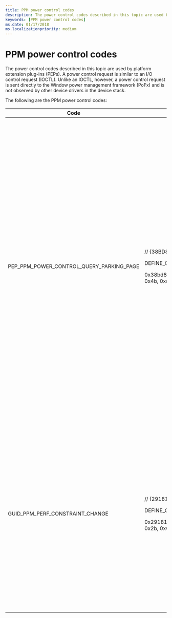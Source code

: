 ```yaml
---
title: PPM power control codes
description: The power control codes described in this topic are used by platform extension plug-ins (PEPs). 
keywords: [PPM power control codes]
ms.date: 01/17/2018
ms.localizationpriority: medium
---
```


# PPM power control codes

The power control codes described in this topic are used by platform extension plug-ins (PEPs). A power control request is similar to an I/O control request (IOCTL). Unlike an IOCTL, however, a power control request is sent directly to the Window power management framework (PoFx) and is not observed by other device drivers in the device stack.

The following are the PPM power control codes:

|Code |Syntax |Description |
|---|---|---|
|PEP_PPM_POWER_CONTROL_QUERY_PARKING_PAGE|<p> // {38BD8901-AB20-4908-ABAA-AC34674BDFF3}</p><p>DEFINE_GUID(PEP_PPM_POWER_CONTROL_QUERY_PARKING_PAGE, </p><p>0x38bd8901, 0xab20, 0x4908, 0xab, 0xaa, 0xac, 0x34, 0x67, 0x4b, 0xdf, 0xf3);</p>| Code is used by the PEP to query the Windows power management framework (PoFx) for information about the parking page assigned to a processor. <p>To determine the parking page for a processor, the platform extension plug-in (PEP) for this processor submits a PEP_PPM_POWER_CONTROL_QUERY_PARKING_PAGE power control request to PoFx.</p> <p>To initiate this power control request, the PEP first calls the RequestWorker routine to inform PoFx that the PEP has a work item to submit. PoFx responds to this call by sending a PEP_DPM_WORK notification to the PEP. The PEP responds by submitting a power control work request for the parking page information. This request includes a PEP-allocated PEP_WORK_INFORMATION structure in which the WorkType member is set to PepWorkRequestPowerControl, and the PowerControl member points to a PEP-allocated PEP_WORK_POWER_CONTROL structure. The PowerControlCode member of the PEP_WORK_POWER_CONTROL structure is set to PEP_PPM_POWER_CONTROL_QUERY_PARKING_PAGE. The InBuffer member of this structure must be NULL, and the OutBuffer member must point to a PEP-allocated PEP_PPM_CONTEXT_QUERY_PARKING_PAGE structure. In response to this power control request, PoFx writes the virtual and physical addresses of the parking page to the PEP_PPM_CONTEXT_QUERY_PARKING_PAGE structure.</p><p>The PEP_PPM_POWER_CONTROL_QUERY_PARKING_PAGE power control request is ARM-specific and is not supported for x86 and x64 processors. In an ARM multiprocessor system, a parking page is a 4-kilobyte block of memory that the operating system uses as a mailbox to control a processor that is starting up from an idle state. A PEP might use some part of the mailbox to store processor-specific context data. For more information, see the document titled "Multiprocessor Startup for ARM Platforms" at https://www.acpica.org/related-documents.</p>|
|GUID_PPM_PERF_CONSTRAINT_CHANGE|<p> // {29181FA1-4BF3-4c2e-B314-A6D226322B00}</p><p>DEFINE_GUID(GUID_PPM_PERF_CONSTRAINT_CHANGE,</p><p>0x29181fa1, 0x4bf3, 0x4c2e, 0xb3, 0x14, 0xa6, 0xd2, 0x26, 0x32, 0x2b, 0x0);</p>|Code is used by the PEP to notify the Windows power management framework (PoFx) that the processor's performance limits must change to accommodate external constraints (power budgeting, thermal constraints, power source, and so on). <p>No input or output buffer is used with this control code.</p><p>To initiate this power control request, the PEP first calls the RequestWorker routine to inform PoFx that the PEP has a work item to submit. PoFx responds to this call by sending a PEP_DPM_WORK notification to the PEP. The PEP responds by submitting a power control work request for a performance constraint change. This request includes a PEP-allocated PEP_WORK_INFORMATION structure in which the WorkType member is set to PepWorkRequestPowerControl, and the PowerControl member points to a PEP-allocated PEP_WORK_POWER_CONTROL structure. The PowerControlCode member of the PEP_WORK_POWER_CONTROL structure is set to GUID_PPM_PERF_CONSTRAINT_CHANGE. Both the InBuffer and OutBuffer members of this structure must be NULL. In response to this power control request, PoFx will send a PEP_NOTIFY_PPM_PERF_CONSTRAINTS notification to the PEP to get the new processor performance limits.</p>
 

 


